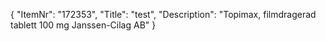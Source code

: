 {
  "ItemNr": "172353",
  "Title": "test",
  "Description": "Topimax, filmdragerad tablett 100 mg Janssen-Cilag AB"
}